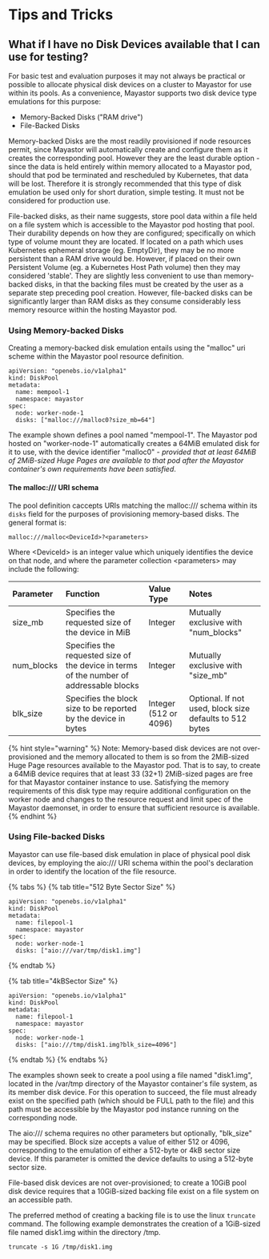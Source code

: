 # Tips and Tricks

## What if I have no Disk Devices available that I can use for testing?

For basic test and evaluation purposes it may not always be practical or possible to allocate physical disk devices on a cluster to Mayastor for use within its pools.  As a convenience, Mayastor supports two disk device type emulations for this purpose:

* Memory-Backed Disks \("RAM drive"\)
* File-Backed Disks

Memory-backed Disks are the most readily provisioned if node resources permit, since Mayastor will automatically create and configure them as it creates the corresponding pool.  However they are the least durable option - since the data is held entirely within memory allocated to a Mayastor pod, should that pod be terminated and rescheduled by Kubernetes, that data will be lost.  Therefore it is strongly recommended that this type of disk emulation be used only for short duration, simple testing.  It must not be considered for production use.

File-backed disks, as their name suggests, store pool data within a file held on a file system which is accessible to the Mayastor pod hosting that pool.  Their durability depends on how they are configured;  specifically on which type of volume mount they are located.  If located on a path which uses Kubernetes ephemeral storage \(eg. EmptyDir\), they may be no more persistent than a RAM drive would be.  However, if placed on their own Persistent Volume \(eg. a Kubernetes Host Path volume\) then they may considered 'stable'.  They are slightly less convenient to use than memory-backed disks, in that the backing files must be created by the user as a separate step preceding pool creation.  However, file-backed disks can be significantly larger than RAM disks as they consume considerably less memory resource within the hosting Mayastor pod.

### Using Memory-backed Disks

Creating a memory-backed disk emulation entails using the "malloc" uri scheme within the Mayastor pool resource definition.

```text
apiVersion: "openebs.io/v1alpha1"
kind: DiskPool
metadata:
  name: mempool-1
  namespace: mayastor
spec:
  node: worker-node-1
  disks: ["malloc:///malloc0?size_mb=64"]
```

The example shown defines a pool named "mempool-1".  The Mayastor pod hosted on "worker-node-1" automatically creates a 64MiB emulated disk for it to use, with the device identifier "malloc0" - _provided that at least 64MiB  of 2MiB-sized Huge Pages are available to that pod after the Mayastor container's own requirements have been satisfied_.

#### The malloc:/// URI schema

The pool definition caccepts URIs matching the malloc:/// schema within its `disks` field for the purposes of provisioning memory-based disks.  The general format is:

`malloc:///malloc<DeviceId>?<parameters>`

Where &lt;DeviceId&gt; is an integer value which uniquely identifies the device on that node, and where the parameter collection &lt;parameters&gt; may include the following:

| Parameter | Function | Value Type | Notes |
| :--- | :--- | :--- | :--- |
| size\_mb | Specifies the requested size of the device in MiB | Integer | Mutually exclusive with "num\_blocks" |
| num\_blocks | Specifies the requested size of the device in terms of the number of addressable blocks | Integer | Mutually exclusive with "size\_mb" |
| blk\_size | Specifies the block size to be reported by the device in bytes | Integer \(512 or 4096\) | Optional.  If not used, block size defaults to 512 bytes |

{% hint style="warning" %}
Note:  Memory-based disk devices are not over-provisioned and the memory allocated to them is so from the 2MiB-sized Huge Page resources available to the Mayastor pod.  That is to say,  to create a 64MiB device requires that at least 33 \(32+1\) 2MiB-sized pages are free for that Mayastor container instance to use.  Satisfying the memory requirements of this disk type may require additional configuration on the worker node and changes to the resource request and limit spec of the Mayastor daemonset, in order to ensure that sufficient resource is available.
{% endhint %}

### Using File-backed Disks

Mayastor can use file-based disk emulation in place of physical pool disk devices, by employing the aio:/// URI schema within the pool's declaration in order to identify the location of the file resource.

{% tabs %}
{% tab title="512 Byte Sector Size" %}
```text
apiVersion: "openebs.io/v1alpha1"
kind: DiskPool
metadata:
  name: filepool-1
  namespace: mayastor
spec:
  node: worker-node-1
  disks: ["aio:///var/tmp/disk1.img"]
```
{% endtab %}

{% tab title="4kBSector Size" %}
```
apiVersion: "openebs.io/v1alpha1"
kind: DiskPool
metadata:
  name: filepool-1
  namespace: mayastor
spec:
  node: worker-node-1
  disks: ["aio:///tmp/disk1.img?blk_size=4096"]
```
{% endtab %}
{% endtabs %}

The examples shown seek to create a pool using a file named "disk1.img", located in the /var/tmp directory of the Mayastor container's file system, as its member disk device.  For this operation to succeed, the file must already exist on the specified path \(which should be FULL path to the file\) and this path must be accessible by the Mayastor pod instance running on the corresponding node.

The aio:/// schema requires no other parameters but optionally, "blk\_size" may be specified.  Block size accepts a value of either 512 or 4096, corresponding to the emulation of either a 512-byte or 4kB sector size device.  If this parameter is omitted the device defaults to using a 512-byte sector size.

File-based disk devices are not over-provisioned; to create a 10GiB pool disk device requires that a 10GiB-sized backing file exist on a file system on an accessible path.

The preferred method of creating a backing file is to use the  linux `truncate` command.  The following example demonstrates the creation of a 1GiB-sized file named disk1.img within the directory /tmp.

```text
truncate -s 1G /tmp/disk1.img
```



